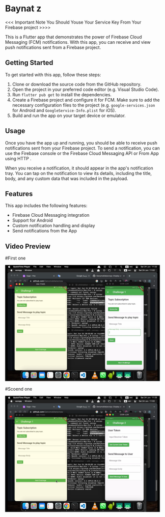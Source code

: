 

# Baynat z
<<<  Important Note  You Should Youse Your Service Key From Your Firebase project  >>>>


This is a Flutter app that demonstrates the power of Firebase Cloud Messaging (FCM) notifications. With this app, you can receive and view push notifications sent from a Firebase project.

## Getting Started

To get started with this app, follow these steps:

1. Clone or download the source code from the GitHub repository.
2. Open the project in your preferred code editor (e.g. Visual Studio Code).
3. Run `flutter pub get` to install the dependencies.
4. Create a Firebase project and configure it for FCM. Make sure to add the necessary configuration files to the project (e.g. `google-services.json` for Android and `GoogleService-Info.plist` for iOS).
5. Build and run the app on your target device or emulator.

## Usage

Once you have the app up and running, you should be able to receive push notifications sent from your Firebase project. To send a notification, you can use the Firebase console or the Firebase Cloud Messaging API or From App using HTTP .

When you receive a notification, it should appear in the app's notification tray. You can tap on the notification to view its details, including the title, body, and any custom data that was included in the payload.

## Features

This app includes the following features:

- Firebase Cloud Messaging integration
- Support for  Android  
- Custom notification handling and display
- Send notifications  from  the App


## Video Preview

#First one 

[![Watch the video](https://github.com/Fathi123-max/baynat_z/blob/main/Screenshot%202023-06-24%20at%2011.22.52.png)](https://youtu.be/-nmFFbrT3Is)


#Scoend  one



[![Watch the video](https://github.com/Fathi123-max/baynat_z/blob/main/Screenshot%202023-06-24%20at%2011.23.30.png)](https://youtu.be/IXQJMVYhc9I)



